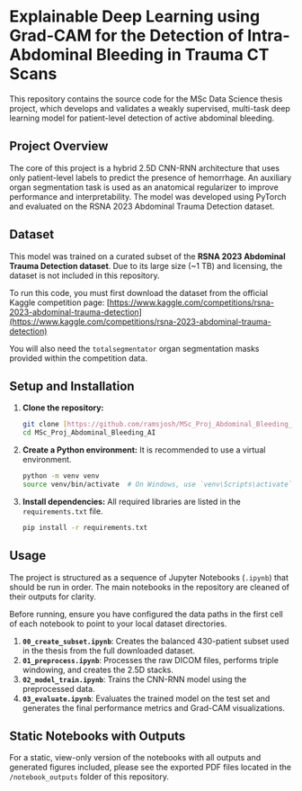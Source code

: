 # Explainable Deep Learning using Grad-CAM for the Detection of Intra-Abdominal Bleeding in Trauma CT Scans

This repository contains the source code for the MSc Data Science thesis project, which develops and validates a weakly supervised, multi-task deep learning model for patient-level detection of active abdominal bleeding.

## Project Overview

The core of this project is a hybrid 2.5D CNN-RNN architecture that uses only patient-level labels to predict the presence of hemorrhage. An auxiliary organ segmentation task is used as an anatomical regularizer to improve performance and interpretability. The model was developed using PyTorch and evaluated on the RSNA 2023 Abdominal Trauma Detection dataset.

## Dataset

This model was trained on a curated subset of the **RSNA 2023 Abdominal Trauma Detection dataset**. Due to its large size (~1 TB) and licensing, the dataset is not included in this repository.

To run this code, you must first download the dataset from the official Kaggle competition page:
[https://www.kaggle.com/competitions/rsna-2023-abdominal-trauma-detection](https://www.kaggle.com/competitions/rsna-2023-abdominal-trauma-detection)

You will also need the `totalsegmentator` organ segmentation masks provided within the competition data.

## Setup and Installation

1.  **Clone the repository:**
    ```bash
    git clone [https://github.com/ramsjosh/MSc_Proj_Abdominal_Bleeding_AI](https://github.com/ramsjosh/MSc_Proj_Abdominal_Bleeding_AI)
    cd MSc_Proj_Abdominal_Bleeding_AI
    ```

2.  **Create a Python environment:** It is recommended to use a virtual environment.
    ```bash
    python -m venv venv
    source venv/bin/activate  # On Windows, use `venv\Scripts\activate`
    ```

3.  **Install dependencies:** All required libraries are listed in the `requirements.txt` file.
    ```bash
    pip install -r requirements.txt
    ```

## Usage

The project is structured as a sequence of Jupyter Notebooks (`.ipynb`) that should be run in order. The main notebooks in the repository are cleaned of their outputs for clarity.

Before running, ensure you have configured the data paths in the first cell of each notebook to point to your local dataset directories.

1.  **`00_create_subset.ipynb`**: Creates the balanced 430-patient subset used in the thesis from the full downloaded dataset.
2.  **`01_preprocess.ipynb`**: Processes the raw DICOM files, performs triple windowing, and creates the 2.5D stacks.
3.  **`02_model_train.ipynb`**: Trains the CNN-RNN model using the preprocessed data.
4.  **`03_evaluate.ipynb`**: Evaluates the trained model on the test set and generates the final performance metrics and Grad-CAM visualizations.

## Static Notebooks with Outputs

For a static, view-only version of the notebooks with all outputs and generated figures included, please see the exported PDF files located in the `/notebook_outputs` folder of this repository.

